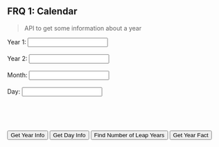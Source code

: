 ## FRQ 1: Calendar

> API to get some information about a year

<label for="fname">Year 1:</label>
<input type="text" id="year1" name="year1"><br><br>
<label for="lname">Year 2:</label>
<input type="text" id="year2" name="year2"><br><br>
<label for="fname">Month:</label>
<input type="text" id="month" name="month"><br><br>
<label for="lname">Day:</label>
<input type="text" id="day" name="day"><br><br>

<br><br>

<button onclick="getYearInfo()">Get Year Info</button>
<button onclick="getDayInfo()">Get Day Info</button>
<button onclick="getLeapYears()">Find Number of Leap Years</button>
<button onclick="getYearFact()">Get Year Fact</button>

<label id="result"></label>

<script>

    const options = {
            method: 'GET', // *GET, POST, PUT, DELETE, etc.
            mode: 'cors', // no-cors, *cors, same-origin
            cache: 'default', // *default, no-cache, reload, force-cache, only-if-cached
            credentials: 'omit', // include, *same-origin, omit
            headers: {
            'Content-Type': 'application/json'
            // 'Content-Type': 'application/x-www-form-urlencoded',
            },
        };
    
    function getYearInfo() {
        var url = "https://backend-csa.rohanj.dev/calendar1/yearInfo/" + document.getElementById("year1").innerHTML;

        fetch(url, options).then(response => {

            response.json().then(data => {
                var table = "<table>"
                for (var key in data) {
                if (data.hasOwnProperty(key)) {
                    table += '<tr><td>' + key + '</td><td>' + data[key] + '</td></tr>';
                    }
                }
            table += '</table>';
            document.body.innerHTML += table;
            })
        })

        .catch(err => {
            Document.getElementById("result").innerHTML = "Error: " + err;
        })

        }

    function getDayInfo() {
        var url = "https://backend-csa.rohanj.dev/calendar1/dayInfo/" + document.getElementById("day").innerHTML;

        fetch(url, options).then(response => {

            response.json().then(data => {
                var table = "<table>"
                for (var key in data) {
                if (data.hasOwnProperty(key)) {
                    table += '<tr><td>' + key + '</td><td>' + data[key] + '</td></tr>';
                    }
                }
            table += '</table>';
            document.body.innerHTML += table;
            })
        })

        .catch(err => {
            document.getElementById("result").innerHTML = "Error: " + err;
        })
    }

    function getLeapYears() {
        var url = "https://backend-csa.rohanj.dev/calendar1/leapYears/" + document.getElementById("year1").innerHTML + "/" + document.getElementById("year2").innerHTML;

        fetch(url, options).then(response => {

            response.json().then(data => {
                var table = "<table>"
                for (var key in data) {
                if (data.hasOwnProperty(key)) {
                    table += '<tr><td>' + key + '</td><td>' + data[key] + '</td></tr>';
                    }
                }
            table += '</table>';
            document.body.innerHTML += table;
            })
        })

        .catch(err => {
            document.getElementById("result").innerHTML = "Error: " + err;
        })
    }

    function getYearFact() {
        var url = "https://backend-csa.rohanj.dev/calendar2/" + document.getElementById("year1").innerHTML;

        fetch(url, options).then(response => {

            response.json().then(data => {
                var table = "<table>"
                for (var key in data) {
                if (data.hasOwnProperty(key)) {
                    table += '<tr><td>' + key + '</td><td>' + data[key] + '</td></tr>';
                    }
                }
            table += '</table>';
            document.body.innerHTML += table;
            })
        })

        .catch(err => {
            document.getElementById("result").innerHTML = "Error: " + err;
        })
    }
</script>